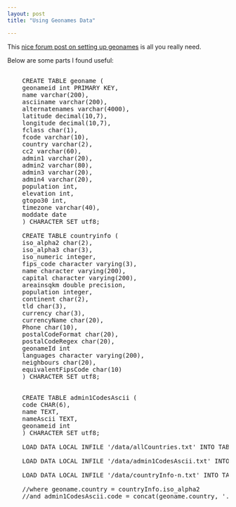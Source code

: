 ```yaml
---
layout: post
title: "Using Geonames Data"

---
```


This [nice forum post on setting up geonames](http://forum.geonames.org/gforum/posts/list/732.page "Setting up Geonames") is all you really need.

Below are some parts I found useful:

<pre class="prettyprint sql">

	CREATE TABLE geoname ( 
	geonameid int PRIMARY KEY, 
	name varchar(200), 
	asciiname varchar(200), 
	alternatenames varchar(4000), 
	latitude decimal(10,7), 
	longitude decimal(10,7), 
	fclass char(1), 
	fcode varchar(10), 
	country varchar(2), 
	cc2 varchar(60), 
	admin1 varchar(20), 
	admin2 varchar(80), 
	admin3 varchar(20), 
	admin4 varchar(20), 
	population int, 
	elevation int, 
	gtopo30 int, 
	timezone varchar(40), 
	moddate date 
	) CHARACTER SET utf8; 	

	CREATE TABLE countryinfo ( 
	iso_alpha2 char(2), 
	iso_alpha3 char(3), 
	iso_numeric integer, 
	fips_code character varying(3), 
	name character varying(200), 
	capital character varying(200), 
	areainsqkm double precision, 
	population integer, 
	continent char(2), 
	tld char(3), 
	currency char(3), 
	currencyName char(20), 
	Phone char(10), 
	postalCodeFormat char(20), 
	postalCodeRegex char(20), 
	geonameId int 
	languages character varying(200), 
	neighbours char(20), 
	equivalentFipsCode char(10) 
	) CHARACTER SET utf8; 


	CREATE TABLE admin1CodesAscii ( 
	code CHAR(6), 
	name TEXT, 
	nameAscii TEXT, 
	geonameid int 
	) CHARACTER SET utf8; 

	LOAD DATA LOCAL INFILE '/data/allCountries.txt' INTO TABLE geoname (geonameid,name,asciiname,alternatenames,latitude,longitude,fclass,fcode,country,cc2, admin1,admin2,admin3,admin4,population,elevation,gtopo30,timezone,moddate); 

	LOAD DATA LOCAL INFILE '/data/admin1CodesAscii.txt' INTO TABLE admin1CodesAscii (code, name, nameAscii, geonameid);

	LOAD DATA LOCAL INFILE '/data/countryInfo-n.txt' INTO TABLE countryInfo IGNORE 1 LINES (iso_alpha2,iso_alpha3,iso_numeric,fips_code,name,capital,areaInSqKm,population,continent,languages,currency,geonameId); 

	//where geoname.country = countryInfo.iso_alpha2 
	//and admin1CodesAscii.code = concat(geoname.country, '.', 'geoname.admin1)

</pre>

